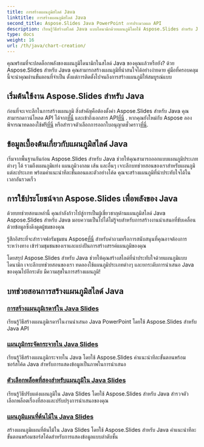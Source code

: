 ```yaml
---
title: การสร้างแผนภูมิสไลด์ Java
linktitle: การสร้างแผนภูมิสไลด์ Java
second_title: Aspose.Slides Java PowerPoint การประมวลผล API
description: เรียนรู้วิธีสร้างสไลด์ Java แบบไดนามิกด้วยแผนภูมิโดยใช้ Aspose.Slides สำหรับ Java บทช่วยสอนที่ครอบคลุมของเราจะแนะนำคุณตลอดกระบวนการทีละขั้นตอน
type: docs
weight: 16
url: /th/java/chart-creation/
---
```


คุณพร้อมที่จะปลดล็อกพลังของแผนภูมิไดนามิกในสไลด์ Java ของคุณแล้วหรือยัง? ด้วย Aspose.Slides สำหรับ Java คุณสามารถสร้างแผนภูมิที่น่าสนใจได้อย่างง่ายดาย คู่มือที่ครอบคลุมนี้จะนำคุณผ่านขั้นตอนที่จำเป็น ตั้งแต่การติดตั้งไปจนถึงการสร้างแผนภูมิให้สมบูรณ์แบบ

## เริ่มต้นใช้งาน Aspose.Slides สำหรับ Java

 ก่อนที่จะเจาะลึกในการสร้างแผนภูมิ สิ่งสำคัญคือต้องตั้งค่า Aspose.Slides สำหรับ Java คุณสามารถดาวน์โหลด API ได้จาก[ที่นี่](https://releases.aspose.com/slides/java/) และเข้าถึงเอกสาร API[ที่นี่](https://reference.aspose.com/slides/java/) . หากคุณยังใหม่กับ Aspose ลองพิจารณาทดลองใช้ฟรี[ที่นี่](https://releases.aspose.com/) หรือสำรวจตัวเลือกการออกใบอนุญาตชั่วคราว[ที่นี่](https://purchase.aspose.com/temporary-license/).

## ข้อมูลเบื้องต้นเกี่ยวกับแผนภูมิสไลด์ Java

เริ่มจากพื้นฐานกันก่อน Aspose.Slides สำหรับ Java ช่วยให้คุณสามารถออกแบบแผนภูมิประเภทต่างๆ ได้ รวมถึงแผนภูมิแท่ง แผนภูมิวงกลม เส้น และอื่นๆ เจาะลึกบทช่วยสอนของเราสำหรับแผนภูมิแต่ละประเภท พร้อมคำแนะนำทีละขั้นตอนและตัวอย่างโค้ด คุณจะสร้างแผนภูมิที่น่าประทับใจได้ในเวลาอันรวดเร็ว

## การใช้ประโยชน์จาก Aspose.Slides เพื่อพลังของ Java

ด้วยบทช่วยสอนเหล่านี้ คุณกำลังก้าวไปสู่การเป็นผู้เชี่ยวชาญด้านแผนภูมิสไลด์ Java Aspose.Slides สำหรับ Java มอบความเป็นไปได้ไม่รู้จบสำหรับการสร้างงานนำเสนอที่ขับเคลื่อนด้วยข้อมูลซึ่งดึงดูดผู้ชมของคุณ

 รู้สึกอิสระที่จะสำรวจฟอรัมชุมชน Aspose[ที่นี่](https://forum.aspose.com/) สำหรับคำถามหรือการสนับสนุนที่คุณอาจต้องการระหว่างทาง เข้าร่วมชุมชนของเราและแบ่งปันการสร้างสรรค์แผนภูมิของคุณ

โดยสรุป Aspose.Slides สำหรับ Java ช่วยให้คุณสร้างสไลด์ที่น่าประทับใจด้วยแผนภูมิแบบไดนามิก เจาะลึกบทช่วยสอนของเรา ทดลองใช้แผนภูมิประเภทต่างๆ และยกระดับการนำเสนอ Java ของคุณไปอีกระดับ มีความสุขในการสร้างแผนภูมิ!

## บทช่วยสอนการสร้างแผนภูมิสไลด์ Java
### [การสร้างแผนภูมิเรดาร์ใน Java Slides](./radar-chart-creating-java-slides/)
เรียนรู้วิธีสร้างแผนภูมิเรดาร์ในงานนำเสนอ Java PowerPoint โดยใช้ Aspose.Slides สำหรับ Java API
### [แผนภูมิกระจัดกระจายใน Java Slides](./scattered-chart-java-slides/)
เรียนรู้วิธีสร้างแผนภูมิกระจายใน Java โดยใช้ Aspose.Slides คำแนะนำทีละขั้นตอนพร้อมซอร์สโค้ด Java สำหรับการแสดงข้อมูลเป็นภาพในการนำเสนอ
### [ตัวเลือกพล็อตที่สองสำหรับแผนภูมิใน Java Slides](./second-plot-options-charts-java-slides/)
เรียนรู้วิธีปรับแต่งแผนภูมิใน Java Slides โดยใช้ Aspose.Slides สำหรับ Java สำรวจตัวเลือกพล็อตเรื่องที่สองและปรับปรุงการนำเสนอของคุณ
### [แผนภูมิแผนที่ต้นไม้ใน Java Slides](./tree-map-chart-java-slides/)
สร้างแผนภูมิแผนที่ต้นไม้ใน Java Slides โดยใช้ Aspose.Slides สำหรับ Java คำแนะนำทีละขั้นตอนพร้อมซอร์สโค้ดสำหรับการแสดงข้อมูลแบบลำดับชั้น